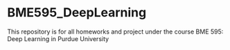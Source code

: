 # BME595_DeepLearning
This repository is for all homeworks and project under the course BME 595: Deep Learning in Purdue University
